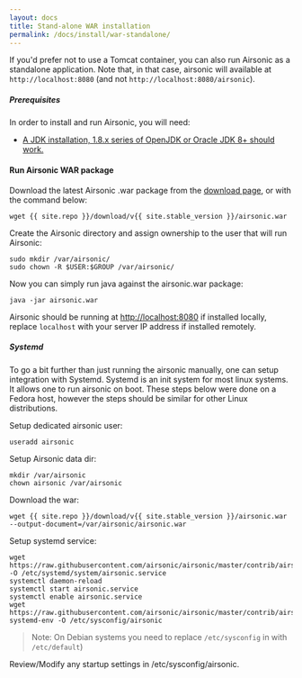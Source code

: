 ```yaml
---
layout: docs
title: Stand-alone WAR installation
permalink: /docs/install/war-standalone/
---
```

If you'd prefer not to use a Tomcat container, you can also run Airsonic as a standalone application.
Note that, in that case, airsonic will available at `http://localhost:8080` (and not `http://localhost:8080/airsonic`).

##### Prerequisites

In order to install and run Airsonic, you will need:
- [A JDK installation, 1.8.x series of OpenJDK or Oracle JDK 8+ should work.](/docs/install/prerequisites)

#### Run Airsonic WAR package

Download the latest Airsonic .war package from the [download page](/download), or with the command below:

```
wget {{ site.repo }}/download/v{{ site.stable_version }}/airsonic.war
```

Create the Airsonic directory and assign ownership to the user that will run Airsonic:

```
sudo mkdir /var/airsonic/
sudo chown -R $USER:$GROUP /var/airsonic/
```

Now you can simply run java against the airsonic.war package:

```
java -jar airsonic.war
```

Airsonic should be running at [http://localhost:8080](http://localhost:8080) if installed locally, replace `localhost` with your server IP address if installed remotely.


##### Systemd
To go a bit further than just running the airsonic manually, one can setup
integration with Systemd.  Systemd is an init system for most linux systems. It
allows one to run airsonic on boot. These steps below were done on a Fedora host,
however the steps should be similar for other Linux distributions.

Setup dedicated airsonic user:

```
useradd airsonic
```

Setup Airsonic data dir:

```
mkdir /var/airsonic
chown airsonic /var/airsonic
```

Download the war:

```
wget {{ site.repo }}/download/v{{ site.stable_version }}/airsonic.war  --output-document=/var/airsonic/airsonic.war
```

Setup systemd service:

```
wget https://raw.githubusercontent.com/airsonic/airsonic/master/contrib/airsonic.service -O /etc/systemd/system/airsonic.service
systemctl daemon-reload
systemctl start airsonic.service
systemctl enable airsonic.service
wget https://raw.githubusercontent.com/airsonic/airsonic/master/contrib/airsonic-systemd-env -O /etc/sysconfig/airsonic
```
> Note: On Debian systems you need to replace `/etc/sysconfig` in with `/etc/default`)

Review/Modify any startup settings in /etc/sysconfig/airsonic.
